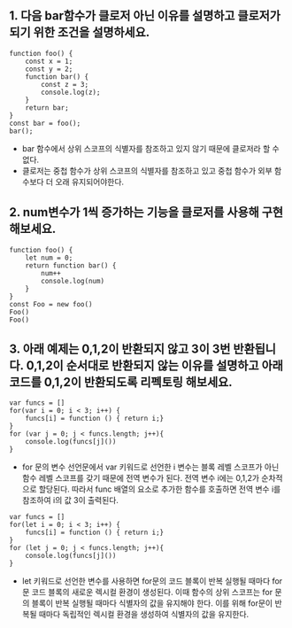 
## 1. 다음 bar함수가 클로저 아닌 이유를 설명하고 클로저가 되기 위한 조건을 설명하세요.
```
function foo() {
    const x = 1;
    const y = 2;
    function bar() {
        const z = 3;
        console.log(z);
    }
    return bar;
}
const bar = foo();
bar();
```
- bar 함수에서 상위 스코프의 식별자를 참조하고 있지 않기 때문에 클로저라 할 수 없다.
- 클로저는 중첩 함수가 상위 스코프의 식별자를 참조하고 있고 중첩 함수가 외부 함수보다 더 오래 유지되어야한다.

## 2. num변수가 1씩 증가하는 기능을 클로저를 사용해 구현해보세요.
```
function foo() {
    let num = 0;
    return function bar() {
        num++
        console.log(num)
    }
}
const Foo = new foo()
Foo()
Foo()
```
## 3. 아래 예제는 0,1,2이 반환되지 않고 3이 3번 반환됩니다. 0,1,2이 순서대로 반환되지 않는 이유를 설명하고 아래 코드를 0,1,2이 반환되도록 리펙토링 해보세요.

```
var funcs = []
for(var i = 0; i < 3; i++) {
    funcs[i] = function () { return i;}
}
for (var j = 0; j < funcs.length; j++){
    console.log(funcs[j]())
}
```

- for 문의 변수 선언문에서 var 키워드로 선언한 i 변수는 블록 레벨 스코프가 아닌 함수 레벨 스코프를 갖기 때문에 전역 변수가 된다. 전역 변수 i에는 0,1,2가 순차적으로 할당된다. 따라서 func 배열의 요소로 추가한 함수를 호출하면 전역 변수 i를 참조하여 i의 값 3이 출력된다.

```
var funcs = []
for(let i = 0; i < 3; i++) {
    funcs[i] = function () { return i;}
}
for (let j = 0; j < funcs.length; j++){
    console.log(funcs[j]())
}
```

- let 키워드로 선언한 변수를 사용하면 for문의 코드 블록이 반복 실행될 때마다 for문 코드 블록의 새로운 렉시컬 환경이 생성된다. 이때 함수의 상위 스코프는 for 문의 블록이 반복 실행될 때마다 식별자의 값을 유지해야 한다. 이를 위해 for문이 반복될 때마다 독립적인 렉시컬 환경을 생성하여 식별자의 값을 유지한다.